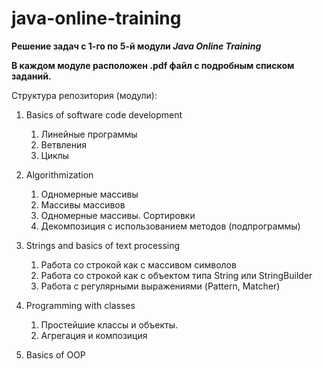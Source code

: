 # java-online-training

**Решение задач с 1-го по 5-й модули _Java Online Training_**

**В каждом модуле расположен .pdf файл с подробным списком заданий.**

Структура репозитория (модули):

1. Basics of software code development
   1. Линейные программы
   1. Ветвления
   1. Циклы
   
1. Algorithmization
   1. Одномерные массивы
   1. Массивы массивов
   1. Одномерные массивы. Сортировки
   1. Декомпозиция с использованием методов (подпрограммы)
   
1. Strings and basics of text processing
   1. Работа со строкой как с массивом символов
   1. Работа со строкой как с объектом типа String или StringBuilder
   1. Работа с регулярными выражениями (Pattern, Matcher)
   
1. Programming with classes
   1. Простейшие классы и объекты.
   1. Агрегация и композиция
   
1. Basics of OOP

